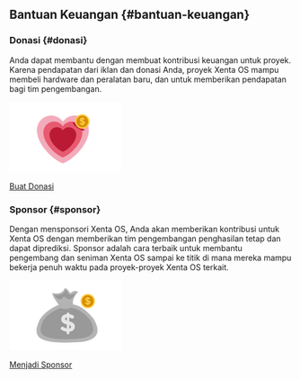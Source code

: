 ## Bantuan Keuangan {#bantuan-keuangan}

### Donasi {#donasi}

Anda dapat membantu dengan membuat kontribusi keuangan untuk proyek. Karena pendapatan dari iklan dan donasi Anda, proyek Xenta OS mampu membeli hardware dan peralatan baru, dan untuk memberikan pendapatan bagi tim pengembangan.

![](../assets/image28.png)

[Buat Donasi](http://www.xentaos.org/p/donasi.html)

### Sponsor {#sponsor}

Dengan mensponsori Xenta OS, Anda akan memberikan kontribusi untuk Xenta OS dengan memberikan tim pengembangan penghasilan tetap dan dapat diprediksi. Sponsor adalah cara terbaik untuk membantu pengembang dan seniman Xenta OS sampai ke titik di mana mereka mampu bekerja penuh waktu pada proyek-proyek Xenta OS terkait.

![](../assets/image29.png)

[Menjadi Sponsor](http://www.xentaos.org/p/sponsor.html)